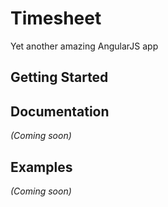 # Timesheet

Yet another amazing AngularJS app

## Getting Started

## Documentation
_(Coming soon)_

## Examples
_(Coming soon)_

